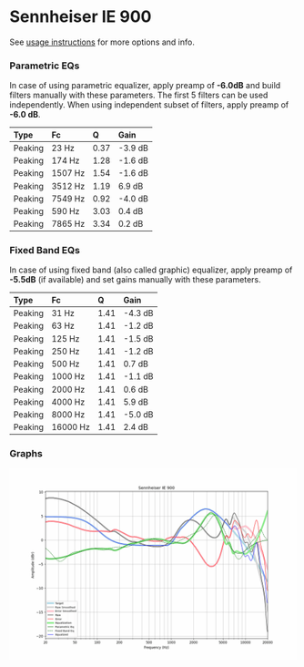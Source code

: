 # Sennheiser IE 900
See [usage instructions](https://github.com/jaakkopasanen/AutoEq#usage) for more options and info.

### Parametric EQs
In case of using parametric equalizer, apply preamp of **-6.0dB** and build filters manually
with these parameters. The first 5 filters can be used independently.
When using independent subset of filters, apply preamp of **-6.0 dB**.

| Type    | Fc      |    Q | Gain    |
|:--------|:--------|:-----|:--------|
| Peaking | 23 Hz   | 0.37 | -3.9 dB |
| Peaking | 174 Hz  | 1.28 | -1.6 dB |
| Peaking | 1507 Hz | 1.54 | -1.6 dB |
| Peaking | 3512 Hz | 1.19 | 6.9 dB  |
| Peaking | 7549 Hz | 0.92 | -4.0 dB |
| Peaking | 590 Hz  | 3.03 | 0.4 dB  |
| Peaking | 7865 Hz | 3.34 | 0.2 dB  |

### Fixed Band EQs
In case of using fixed band (also called graphic) equalizer, apply preamp of **-5.5dB**
(if available) and set gains manually with these parameters.

| Type    | Fc       |    Q | Gain    |
|:--------|:---------|:-----|:--------|
| Peaking | 31 Hz    | 1.41 | -4.3 dB |
| Peaking | 63 Hz    | 1.41 | -1.2 dB |
| Peaking | 125 Hz   | 1.41 | -1.5 dB |
| Peaking | 250 Hz   | 1.41 | -1.2 dB |
| Peaking | 500 Hz   | 1.41 | 0.7 dB  |
| Peaking | 1000 Hz  | 1.41 | -1.1 dB |
| Peaking | 2000 Hz  | 1.41 | 0.6 dB  |
| Peaking | 4000 Hz  | 1.41 | 5.9 dB  |
| Peaking | 8000 Hz  | 1.41 | -5.0 dB |
| Peaking | 16000 Hz | 1.41 | 2.4 dB  |

### Graphs
![](./Sennheiser%20IE%20900.png)